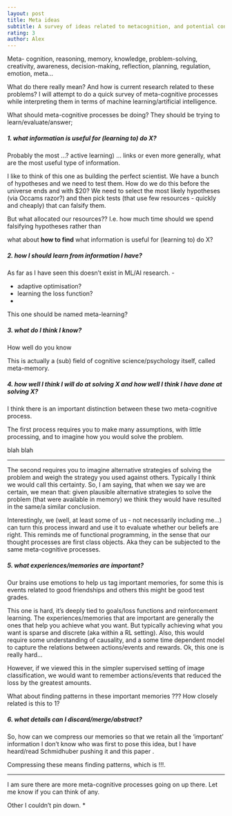 ```yaml
---
layout: post
title: Meta ideas
subtitle: A survey of ideas related to metacognition, and potential connections to current ML/AI research.
rating: 3
author: Alex
---
```


Meta- cognition, reasoning, memory, knowledge, problem-solving, creativity, awareness, decision-making, reflection, planning, regulation, emotion, meta…

What do there really mean? And how is current research related to these problems? I will attempt to do a quick survey of meta-cognitive processes while interpreting them in terms of machine learning/artificial intelligence.


What should meta-cognitive processes be doing? They should be trying to learn/evaluate/answer;

##### 1. what information is useful for (learning to) do X?

Probably the most …?
active learning) … links
or even more generally, what are the most useful type of information.

I like to think of this one as building the perfect scientist. We have a bunch of hypotheses and we need to test them. How do we do this before the universe ends and with $20? We need to select the most likely hypotheses (via Occams razor?) and then pick tests (that use few resources - quickly and cheaply) that can falsify them.

But what allocated our resources?? I.e. how much time should we spend falsifying hypotheses rather than

what about __how to find__ what information is useful for (learning to) do X?

##### 2. how I should learn from information I have?

As far as I have seen this doesn’t exist in ML/AI research. -
* adaptive optimisation?
* learning the loss function?
*

This one should be named meta-learning?


##### 3. what do I think I know?

How well do you know

This is actually a (sub) field of cognitive science/psychology itself, called meta-memory.




##### 4. how well I think I will do at solving X and how well I think I have done at solving X?

I think there is an important distinction between these two meta-cognitive process.

The first process requires you to make many assumptions, with little processing, and to imagine how you would solve the problem.

blah blah

*****

The second requires you to imagine alternative strategies of solving the problem and weigh the strategy you used against others. Typically I think we would call this certainty. So, I am saying, that when we say we are certain, we mean that: given plausible alternative strategies to solve the problem (that were available in memory) we think they would have resulted in the same/a similar conclusion.

Interestingly, we (well, at least some of us - not necessarily including me…) can turn this process inward and use it to evaluate whether our beliefs are right. This reminds me of functional programming, in the sense that our thought processes are first class objects. Aka they can be subjected to the same meta-cognitive processes.


##### 5. what experiences/memories are important?

Our brains use emotions to help us tag important memories, for some this is events related to good friendships and others this might be good test grades.

This one is hard, it’s deeply tied to goals/loss functions and reinforcement learning. The experiences/memories that are important are generally the ones that help you achieve what you want. But typically achieving what you want is sparse and discrete (aka within a RL setting). Also, this would require some understanding of causality, and a some time dependent model to capture the relations between actions/events and rewards. Ok, this one is really hard…

However, if we viewed this in the simpler supervised setting of image classification, we would want to remember actions/events that reduced the loss by the greatest amounts.

What about finding patterns in these important memories ???
How closely related is this to 1?

##### 6. what details can I discard/merge/abstract?

So, how can we compress our memories so that we retain all the ‘important’ information
I don’t know who was first to pose this idea, but I have heard/read Schmidhuber pushing it and this paper []().

Compressing these means finding patterns, which is !!!.



*****

I am sure there are more meta-cognitive processes going on up there. Let me know if you can think of any.

Other I couldn’t pin down.
*
